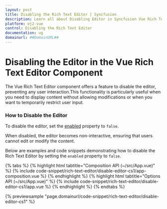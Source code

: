 ```yaml
---
layout: post
title: Disabling the Rich Text Editor | Syncfusion
description: Learn all about Disabling Editor in Syncfusion Vue Rich Text Editor component of Syncfusion Essential JS 2 and more.
platform: ej2-vue
control: Disabling the Rich Text Editor
documentation: ug
domainurl: ##DomainURL##
---
```


# Disabling the Editor in the Vue Rich Text Editor Component

The Vue Rich Text Editor component offers a feature to disable the editor, preventing any user interaction.This functionality is particularly useful when you need to display content without allowing modifications or when you want to temporarily restrict user input.

### How to Disable the Editor

To disable the editor, set the [enabled](https://ej2.syncfusion.com/vue/documentation/api/rich-text-editor/#enabled) property to `false`.

When disabled, the editor becomes non-interactive, ensuring that users cannot edit or modify the content.

Below are examples and code snippets demonstrating how to disable the Rich Text Editor by setting the `enabled` property to `false`.

{% tabs %}
{% highlight html tabtitle="Composition API (~/src/App.vue)" %}
{% include code-snippet/rich-text-editor/disable-editor-cs1/app-composition.vue %}
{% endhighlight %}
{% highlight html tabtitle="Options API (~/src/App.vue)" %}
{% include code-snippet/rich-text-editor/disable-editor-cs1/app.vue %}
{% endhighlight %}
{% endtabs %}
        
{% previewsample "page.domainurl/code-snippet/rich-text-editor/disable-editor-cs1" %}
